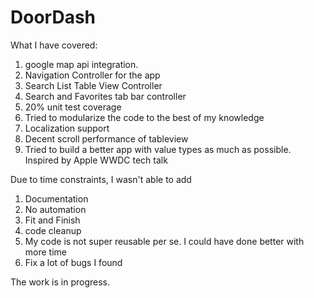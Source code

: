 # DoorDash

What I have covered:
1. google map api integration. 
2. Navigation Controller for the app
3. Search List Table View Controller
4. Search and Favorites tab bar controller
5. 20% unit test coverage
5. Tried to modularize the code to the best of my knowledge
6. Localization support
7. Decent scroll performance of tableview
8. Tried to build a better app with value types as much as possible. Inspired by Apple WWDC tech talk

Due to time constraints, I wasn't able to add
1. Documentation
2. No automation
3. Fit and Finish
4. code cleanup
5. My code is not super reusable per se. I could have done better with more time
6. Fix a lot of bugs I found

The work is in progress.
